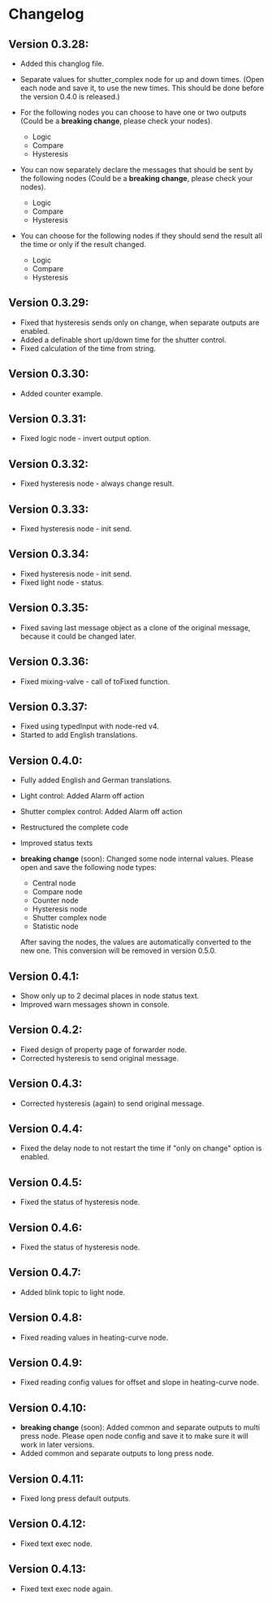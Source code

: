# Changelog

## Version 0.3.28:

-   Added this changlog file.
-   Separate values for shutter_complex node for up and down times.
    (Open each node and save it, to use the new times. This should be done before the version 0.4.0 is released.)
-   For the following nodes you can choose to have one or two outputs (Could be a **breaking change**, please check your nodes).

    -   Logic
    -   Compare
    -   Hysteresis

-   You can now separately declare the messages that should be sent by the following nodes (Could be a **breaking change**, please check your nodes).

    -   Logic
    -   Compare
    -   Hysteresis

-   You can choose for the following nodes if they should send the result all the time or only if the result changed.
    -   Logic
    -   Compare
    -   Hysteresis

## Version 0.3.29:

-   Fixed that hysteresis sends only on change, when separate outputs are enabled.
-   Added a definable short up/down time for the shutter control.
-   Fixed calculation of the time from string.

## Version 0.3.30:

-   Added counter example.

## Version 0.3.31:

-   Fixed logic node - invert output option.

## Version 0.3.32:

-   Fixed hysteresis node - always change result.

## Version 0.3.33:

-   Fixed hysteresis node - init send.

## Version 0.3.34:

-   Fixed hysteresis node - init send.
-   Fixed light node - status.

## Version 0.3.35:

-   Fixed saving last message object as a clone of the original message, because it could be changed later.

## Version 0.3.36:

-   Fixed mixing-valve - call of toFixed function.

## Version 0.3.37:

-   Fixed using typedInput with node-red v4.
-   Started to add English translations.

## Version 0.4.0:

-   Fully added English and German translations.
-   Light control: Added Alarm off action
-   Shutter complex control: Added Alarm off action
-   Restructured the complete code
-   Improved status texts
-   **breaking change** (soon): Changed some node internal values. Please open and save the following node types:

    -   Central node
    -   Compare node
    -   Counter node
    -   Hysteresis node
    -   Shutter complex node
    -   Statistic node

    After saving the nodes, the values are automatically converted to the new one.
    This conversion will be removed in version 0.5.0.

## Version 0.4.1:

-   Show only up to 2 decimal places in node status text.
-   Improved warn messages shown in console.

## Version 0.4.2:

-   Fixed design of property page of forwarder node.
-   Corrected hysteresis to send original message.

## Version 0.4.3:

-   Corrected hysteresis (again) to send original message.

## Version 0.4.4:

-   Fixed the delay node to not restart the time if "only on change" option is enabled.

## Version 0.4.5:

-   Fixed the status of hysteresis node.

## Version 0.4.6:

-   Fixed the status of hysteresis node.

## Version 0.4.7:

-   Added blink topic to light node.

## Version 0.4.8:

-   Fixed reading values in heating-curve node.

## Version 0.4.9:

-   Fixed reading config values for offset and slope in heating-curve node.

## Version 0.4.10:

-   **breaking change** (soon): Added common and separate outputs to multi press node.
    Please open node config and save it to make sure it will work in later versions.
-   Added common and separate outputs to long press node.

## Version 0.4.11:

-   Fixed long press default outputs.

## Version 0.4.12:

-   Fixed text exec node.

## Version 0.4.13:

-   Fixed text exec node again.
